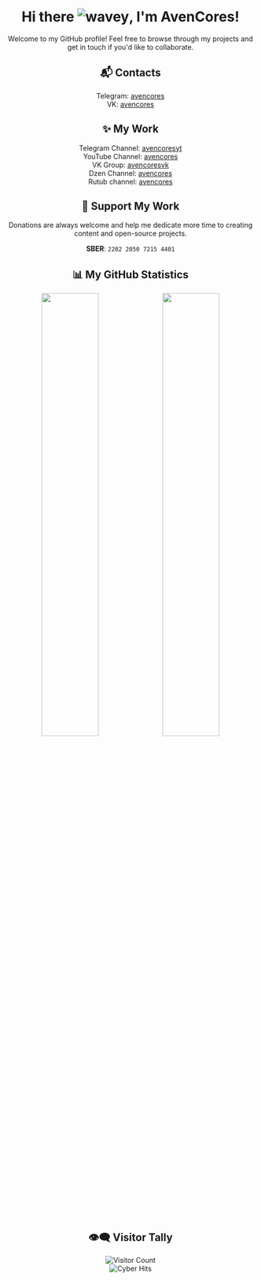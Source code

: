 <div align="center">

# Hi there ![wavey](https://raw.githubusercontent.com/FragileDeviations/FragileDeviations/main/wavey.gif), I'm AvenCores!

Welcome to my GitHub profile! Feel free to browse through my projects and get in touch if you'd like to collaborate.

## 📬 Contacts
Telegram: [avencores](https://t.me/avencores)  
VK: [avencores](https://vk.com/avencores)

## ✨ My Work
Telegram Channel: [avencoresyt](https://t.me/avencoresyt)  
YouTube Channel: [avencores](https://youtube.com/@avencores)  
VK Group: [avencoresvk](https://vk.com/avencoresvk)  
Dzen Channel: [avencores](https://dzen.ru/avencores)  
Rutub channel: [avencores](https://rutube.ru/channel/34072414/)

## 💖 Support My Work
Donations are always welcome and help me dedicate more time to creating content and open-source projects.  

**SBER**: `2202 2050 7215 4401`

## 📊 My GitHub Statistics

<p align="center">
  <img width="48%" src="https://github-readme-stats.vercel.app/api?username=AvenCores&show_icons=true&theme=github_dark&hide_border=true&include_all_commits=true" />
  <img width="48%" src="https://github-readme-stats.vercel.app/api/top-langs/?username=AvenCores&layout=compact&theme=github_dark&hide_border=true" />
</p>

## 👁️‍🗨️ Visitor Tally
<img src="https://komarev.com/ghpvc/?username=AvenCores&label=Visitors&color=0e75b6&style=flat-square" alt="Visitor Count" />  
<br/>
<img src="https://visitor-badge.laobi.icu/badge?page_id=AvenCores.visitor-badge&left_color=black&right_color=green&left_text=Cyber+Hits" alt="Cyber Hits"/>  

</div>
